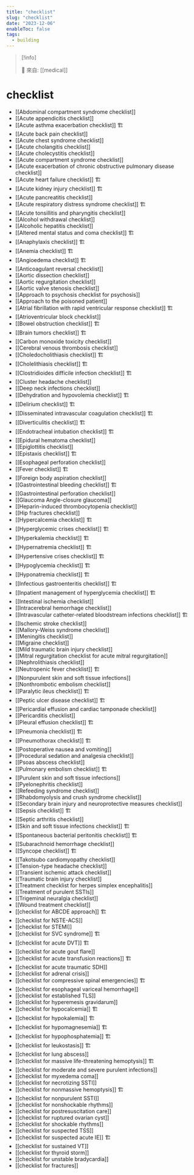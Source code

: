 ```yaml
---
title: "checklist"
slug: "checklist"
date: "2023-12-06"
enableToc: false
tags:
  - building
---
```


> [!info]
>
> 🌱 來自: [[medical]]

# checklist

- [[Abdominal compartment syndrome checklist]]
- [[Acute appendicitis checklist]]
- [[Acute asthma exacerbation checklist]] 🏗️
- [[Acute back pain checklist]]
- [[Acute chest syndrome checklist]]
- [[Acute cholangitis checklist]]
- [[Acute cholecystitis checklist]]
- [[Acute compartment syndrome checklist]]
- [[Acute exacerbation of chronic obstructive pulmonary disease checklist]]
- [[Acute heart failure checklist]] 🏗️
- [[Acute kidney injury checklist]] 🏗️
- [[Acute pancreatitis checklist]]
- [[Acute respiratory distress syndrome checklist]] 🏗️
- [[Acute tonsillitis and pharyngitis checklist]]
- [[Alcohol withdrawal checklist]]
- [[Alcoholic hepatitis checklist]]
- [[Altered mental status and coma checklist]] 🏗️
- [[Anaphylaxis checklist]] 🏗️
- [[Anemia checklist]] 🏗️
- [[Angioedema checklist]] 🏗️
- [[Anticoagulant reversal checklist]]
- [[Aortic dissection checklist]]
- [[Aortic regurgitation checklist]]
- [[Aortic valve stenosis checklist]]
- [[Approach to psychosis checklist for psychosis]]
- [[Approach to the poisoned patient]]
- [[Atrial fibrillation with rapid ventricular response checklist]] 🏗️
- [[Atrioventricular block checklist]]
- [[Bowel obstruction checklist]] 🏗️
- [[Brain tumors checklist]] 🏗️
- [[Carbon monoxide toxicity checklist]]
- [[Cerebral venous thrombosis checklist]]
- [[Choledocholithiasis checklist]] 🏗️
- [[Cholelithiasis checklist]] 🏗️
- [[Clostridioides difficile infection checklist]] 🏗️
- [[Cluster headache checklist]]
- [[Deep neck infections checklist]]
- [[Dehydration and hypovolemia checklist]] 🏗️
- [[Delirium checklist]] 🏗️
- [[Disseminated intravascular coagulation checklist]] 🏗️
- [[Diverticulitis checklist]] 🏗️
- [[Endotracheal intubation checklist]] 🏗️
- [[Epidural hematoma checklist]]
- [[Epiglottitis checklist]]
- [[Epistaxis checklist]] 🏗️
- [[Esophageal perforation checklist]]
- [[Fever checklist]] 🏗️
- [[Foreign body aspiration checklist]]
- [[Gastrointestinal bleeding checklist]] 🏗️
- [[Gastrointestinal perforation checklist]]
- [[Glaucoma Angle-closure glaucoma]]
- [[Heparin-induced thrombocytopenia checklist]]
- [[Hip fractures checklist]]
- [[Hypercalcemia checklist]] 🏗️
- [[Hyperglycemic crises checklist]] 🏗️
- [[Hyperkalemia checklist]] 🏗️
- [[Hypernatremia checklist]] 🏗️
- [[Hypertensive crises checklist]] 🏗️
- [[Hypoglycemia checklist]] 🏗️
- [[Hyponatremia checklist]] 🏗️
- [[Infectious gastroenteritis checklist]] 🏗️
- [[Inpatient management of hyperglycemia checklist]] 🏗️
- [[Intestinal ischemia checklist]]
- [[Intracerebral hemorrhage checklist]]
- [[Intravascular catheter-related bloodstream infections checklist]] 🏗️
- [[Ischemic stroke checklist]]
- [[Mallory-Weiss syndrome checklist]]
- [[Meningitis checklist]]
- [[Migraine checklist]]
- [[Mild traumatic brain injury checklist]]
- [[Mitral regurgitation checklist for acute mitral regurgitation]]
- [[Nephrolithiasis checklist]]
- [[Neutropenic fever checklist]] 🏗️
- [[Nonpurulent skin and soft tissue infections]]
- [[Nonthrombotic embolism checklist]]
- [[Paralytic ileus checklist]] 🏗️
- [[Peptic ulcer disease checklist]] 🏗️
- [[Pericardial effusion and cardiac tamponade checklist]]
- [[Pericarditis checklist]]
- [[Pleural effusion checklist]] 🏗️
- [[Pneumonia checklist]] 🏗️
- [[Pneumothorax checklist]] 🏗️
- [[Postoperative nausea and vomiting]]
- [[Procedural sedation and analgesia checklist]]
- [[Psoas abscess checklist]]
- [[Pulmonary embolism checklist]] 🏗️
- [[Purulent skin and soft tissue infections]]
- [[Pyelonephritis checklist]]
- [[Refeeding syndrome checklist]]
- [[Rhabdomyolysis and crush syndrome checklist]]
- [[Secondary brain injury and neuroprotective measures checklist]]
- [[Sepsis checklist]] 🏗️
- [[Septic arthritis checklist]]
- [[Skin and soft tissue infections checklist]] 🏗️
- [[Spontaneous bacterial peritonitis checklist]] 🏗️
- [[Subarachnoid hemorrhage checklist]]
- [[Syncope checklist]] 🏗️
- [[Takotsubo cardiomyopathy checklist]]
- [[Tension-type headache checklist]]
- [[Transient ischemic attack checklist]]
- [[Traumatic brain injury checklist]]
- [[Treatment checklist for herpes simplex encephalitis]]
- [[Treatment of purulent SSTIs]]
- [[Trigeminal neuralgia checklist]]
- [[Wound treatment checklist]]
- [[checklist for ABCDE approach]] 🏗️
- [[checklist for NSTE-ACS]]
- [[checklist for STEMI]]
- [[checklist for SVC syndrome]] 🏗️
- [[checklist for acute DVT]] 🏗️
- [[checklist for acute gout flare]]
- [[checklist for acute transfusion reactions]] 🏗️
- [[checklist for acute traumatic SDH]]
- [[checklist for adrenal crisis]]
- [[checklist for compressive spinal emergencies]] 🏗️
- [[checklist for esophageal variceal hemorrhage]]
- [[checklist for established TLS]]
- [[checklist for hyperemesis gravidarum]]
- [[checklist for hypocalcemia]] 🏗️
- [[checklist for hypokalemia]] 🏗️
- [[checklist for hypomagnesemia]] 🏗️
- [[checklist for hypophosphatemia]] 🏗️
- [[checklist for leukostasis]] 🏗️
- [[checklist for lung abscess]]
- [[checklist for massive life-threatening hemoptysis]] 🏗️
- [[checklist for moderate and severe purulent infections]]
- [[checklist for myxedema coma]]
- [[checklist for necrotizing SSTI]]
- [[checklist for nonmassive hemoptysis]] 🏗️
- [[checklist for nonpurulent SSTI]]
- [[checklist for nonshockable rhythms]]
- [[checklist for postresuscitation care]]
- [[checklist for ruptured ovarian cyst]]
- [[checklist for shockable rhythms]]
- [[checklist for suspected TSS]]
- [[checklist for suspected acute IE]] 🏗️
- [[checklist for sustained VT]]
- [[checklist for thyroid storm]]
- [[checklist for unstable bradycardia]]
- [[checklist for fractures]]
